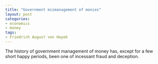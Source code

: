 ```yaml
---
title: "Government mismanagement of monies"
layout: post
categories:
- economics
- money
tags:
- Friedrich August von Hayek
---
```


The history of government management of money has, except for a few short happy periods, been one of incessant fraud and deception.